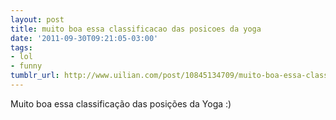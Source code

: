 ```yaml
---
layout: post
title: muito boa essa classificacao das posicoes da yoga
date: '2011-09-30T09:21:05-03:00'
tags:
- lol
- funny
tumblr_url: http://www.uilian.com/post/10845134709/muito-boa-essa-classificacao-das-posicoes-da-yoga
---
```

Muito boa essa classificação das posições da Yoga :)

